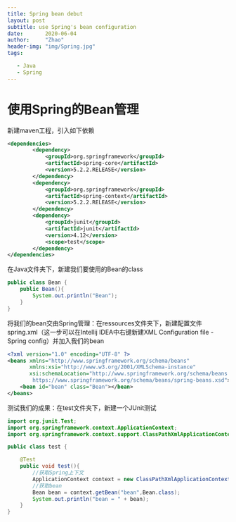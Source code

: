 ```yaml
---
title: Spring bean debut
layout: post
subtitle: use Spring's bean configuration
date:       2020-06-04
author:     "Zhao"
header-img: "img/Spring.jpg"
tags: 

   - Java
   - Spring
---
```


# 使用Spring的Bean管理

新建maven工程，引入如下依赖

```xml
<dependencies>
        <dependency>
            <groupId>org.springframework</groupId>
            <artifactId>spring-core</artifactId>
            <version>5.2.2.RELEASE</version>
        </dependency>
        <dependency>
            <groupId>org.springframework</groupId>
            <artifactId>spring-context</artifactId>
            <version>5.2.2.RELEASE</version>
        </dependency>
        <dependency>
            <groupId>junit</groupId>
            <artifactId>junit</artifactId>
            <version>4.12</version>
            <scope>test</scope>
        </dependency>
</dependencies>
```

在Java文件夹下，新建我们要使用的Bean的class

```Java
public class Bean {
    public Bean(){
        System.out.println("Bean");
    }
}
```

将我们的bean交由Spring管理：在ressources文件夹下，新建配置文件spring.xml（这一步可以在Intellij IDEA中右键新建XML Configuration file - Spring config）并加入我们的bean

```xml
<?xml version="1.0" encoding="UTF-8" ?>
<beans xmlns="http://www.springframework.org/schema/beans"
       xmlns:xsi="http://www.w3.org/2001/XMLSchema-instance"
       xsi:schemaLocation="http://www.springframework.org/schema/beans
        https://www.springframework.org/schema/beans/spring-beans.xsd">
    <bean id="bean" class="Bean"></bean>
</beans>
```

测试我们的成果：在test文件夹下，新建一个JUnit测试

```java
import org.junit.Test;
import org.springframework.context.ApplicationContext;
import org.springframework.context.support.ClassPathXmlApplicationContext;

public class test {

    @Test
    public void test(){
        //获取Spring上下文
        ApplicationContext context = new ClassPathXmlApplicationContext("spring.xml");
        //获取bean
        Bean bean = context.getBean("bean",Bean.class);
        System.out.println("bean = " + bean);
    }
}
```



